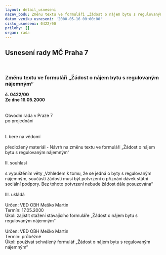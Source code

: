 ```yaml
---
layout: detail_usneseni
nazev_bodu: Změnu textu ve formuláři „Žádost o nájem bytu s regulovaným nájemným“
datum_vzniku_usneseni: '2000-05-16 00:00:00'
cislo_usneseni: 0422/00
prilohy: []
organ: rada
---
```

<div id="ucUsn_pList" class="usn">
	<span><h2>Usnesení rady MČ Praha 7 </h2>
<br></span><div class="standBody">
<span><h3>Změnu textu ve formuláři „Žádost o nájem bytu s regulovaným nájemným“</h3></span><div class="center">
		<strong>č. 0422/00</strong><br>
	</div>
<div class="center">
		<strong>Ze dne 16.05.2000</strong><br><br>
	</div>
<br>Obvodní rada v Praze 7<br>po projednání<br><br><br>I.	bere na vědomí<br><br> předložený materiál - Návrh na změnu  textu ve formuláři „Žádost o nájem bytu s regulovaným nájemným“<br><br>II.	souhlasí <br><br>s vypuštěním věty „Vzhledem k tomu, že se jedná o byty s regulovaným nájemným, součástí žádosti musí být potvrzení o přiznání dávek státní sociální podpory. Bez tohoto potvrzení nebude žádost dále posuzována“<br><br>III.	ukládá <br><br> Určen:	     	VED OBH Meško Martin<br>Termín: 17.05.2000<br>Úkol:	zajistit stažení stávajícího formuláře „Žádost o nájem bytu s regulovaným nájemným“<br> <br> Určen:	     	VED OBH Meško Martin<br>Termín: průběžně<br>Úkol:	používat schválený formulář „Žádost o nájem bytu s regulovaným nájemným“<br> <br>
</div>
</div>